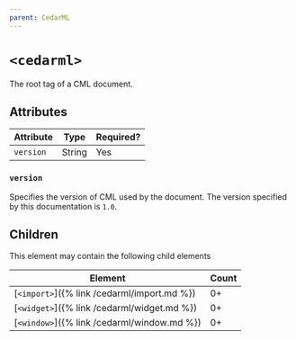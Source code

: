 ```yaml
---
parent: CedarML
---
```

# `<cedarml>`
The root tag of a CML document.

## Attributes

| Attribute | Type   | Required? |
|-----------|--------|-----------|
| `version` | String | Yes       |

### `version`
Specifies the version of CML used by the document. The version specified by
this documentation is `1.0`.

## Children
This element may contain the following child elements

| Element                                     | Count |
|---------------------------------------------|-------|
| [`<import>`]({% link /cedarml/import.md %}) | 0+    |
| [`<widget>`]({% link /cedarml/widget.md %}) | 0+    |
| [`<window>`]({% link /cedarml/window.md %}) | 0+    |

